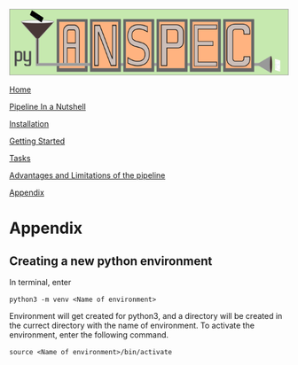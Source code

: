 ![img](pyTANSPEC_logo.png)

[Home](Pipeline_Documentation.html)

[Pipeline In a Nutshell](Pipeline_in_a_nutshell.html)

[Installation](Installation.html)

[Getting Started](Getting_started.html)

[Tasks](Tasks.html)

[Advantages and Limitations of the pipeline](adv_disadv.html)

[Appendix](Appendix.html)


# Appendix


## Creating a new python environment

In terminal, enter

    python3 -m venv <Name of environment>

Environment will get created for python3, and a directory will be created in the currect directory with the name of environment.
To activate the environment, enter the following command.

    source <Name of environment>/bin/activate


